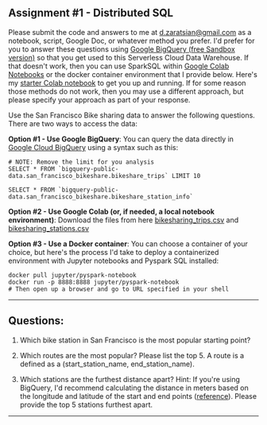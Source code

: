 ## Assignment #1 - Distributed SQL

Please submit the code and answers to me at d.zaratsian@gmail.com as a notebook, script, Google Doc, or whatever method you prefer. I'd prefer for you to answer these questions using [Google BigQuery (free Sandbox version)](https://console.cloud.google.com/bigquery) so that you get used to this Serverless Cloud Data Warehouse. If that doesn't work, then you can use SparkSQL within [Google Colab Notebooks](https://colab.sandbox.google.com) or the docker container environment that I provide below. Here's my [starter Colab notebook](https://github.com/zaratsian/iaa-2023/blob/main/session_02/pyspark_sql.ipynb) to get you up and running. If for some reason those methods do not work, then you may use a different approach, but please specify your approach as part of your response.

Use the San Francisco Bike sharing data to answer the following questions. There are two ways to access the data:

**Option #1 - Use Google BigQuery**: You can query the data directly in [Google Cloud BigQuery](https://console.cloud.google.com/bigquery) using a syntax such as this:

```
# NOTE: Remove the limit for you analysis
SELECT * FROM `bigquery-public-data.san_francisco_bikeshare.bikeshare_trips` LIMIT 10
```

```
SELECT * FROM `bigquery-public-data.san_francisco_bikeshare.bikeshare_station_info`
```

**Option #2 - Use Google Colab (or, if needed, a local notebook environment)**: Download the files from here [bikesharing_trips.csv](https://raw.githubusercontent.com/zaratsian/iaa-2023/main/session_02/bikeshare_trips.csv) and [bikesharing_stations.csv](https://raw.githubusercontent.com/zaratsian/iaa-2023/main/session_02/bikeshare_station_info.csv)

**Option #3 - Use a Docker container**: You can choose a container of your choice, but here's the process I'd take to deploy a containerized environment with Jupyter notebooks and Pyspark SQL installed:
```
docker pull jupyter/pyspark-notebook
docker run -p 8888:8888 jupyter/pyspark-notebook
# Then open up a browser and go to URL specified in your shell
```

-----------------


## **Questions:**

1. Which bike station in San Francisco is the most popular starting point?


2. Which routes are the most popular? Please list the top 5. A route is a defined as a (start_station_name, end_station_name).


3. Which stations are the furthest distance apart? Hint: If you're using BigQuery, I'd recommend calculating the distance in meters based on the longitude and latitude of the start and end points ([reference](https://cloud.google.com/bigquery/docs/reference/standard-sql/geography_functions)). Please provide the top 5 stations furthest apart. 


-----------------

